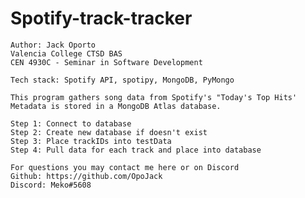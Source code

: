 # Spotify-track-tracker
    Author: Jack Oporto
    Valencia College CTSD BAS
    CEN 4930C - Seminar in Software Development
    
    Tech stack: Spotify API, spotipy, MongoDB, PyMongo
    
    This program gathers song data from Spotify's "Today's Top Hits'
    Metadata is stored in a MongoDB Atlas database.
    
    Step 1: Connect to database
    Step 2: Create new database if doesn't exist
    Step 3: Place trackIDs into testData
    Step 4: Pull data for each track and place into database
    
    For questions you may contact me here or on Discord
    Github: https://github.com/OpoJack
    Discord: Meko#5608
